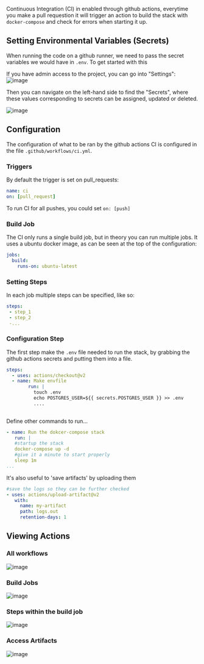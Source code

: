 
Continuous Integration (CI) in enabled through github actions, everytime you make a pull requestion it will trigger an action to build the stack with `docker-compose` and check for errors when starting it up.

## Setting Environmental Variables (Secrets)

When running the code on a github runner, we need to pass the secret variables we would have in `.env`. To get started with this

If you have admin access to the project, you can go into "Settings":
![image](https://user-images.githubusercontent.com/69473770/107513010-85946880-6b9f-11eb-9589-3e08225a4782.png)

Then you can navigate on the left-hand side to find the "Secrets", where these values corresponding to secrets can be assigned, updated or deleted.

![image](https://user-images.githubusercontent.com/69473770/107513104-a6f55480-6b9f-11eb-8124-9d9fbd89821c.png)

## Configuration

The configuration of what to be ran by the github actions CI is configured in the file `.github/workflows/ci.yml`.


### Triggers

By default the trigger is set on pull_requests:

```yaml
name: ci
on: [pull_request]
```
To run CI for all pushes, you could set `on: [push]`

### Build Job

The CI only runs a single build job, but in theory you can run multiple jobs. It uses a ubuntu docker image, as can be seen at the top of the configuration:

```yaml
jobs:
  build:
    runs-on: ubuntu-latest
```
### Setting Steps

In each job multiple steps can be specified, like so:
```yaml
steps:
 - step_1
 - step_2
 -...
```


### Configuration Step

The first step make the `.env` file needed to run the stack, by grabbing the github actions secrets and putting them into a file.
```yaml
steps:
  - uses: actions/checkout@v2
  - name: Make envfile
        run: |
          touch .env
          echo POSTGRES_USER=${{ secrets.POSTGRES_USER }} >> .env 
          ....
	  
```

Define other commands to run...
```yaml
- name: Run the dokcer-compose stack
   run: |
   #startup the stack
   docker-compose up -d
   #give it a minute to start properly
   sleep 1m
...
```


It's also useful to 'save artifacts' by uploading them 
```yaml
#save the logs so they can be further checked 
- uses: actions/upload-artifact@v2
   with:
     name: my-artifact
     path: logs.out
     retention-days: 1
```


## Viewing Actions

### All workflows
![image](https://user-images.githubusercontent.com/69473770/107514348-744c5b80-6ba1-11eb-9553-b251ce2433bc.png)

### Build Jobs
![image](https://user-images.githubusercontent.com/69473770/107514366-7adad300-6ba1-11eb-8a92-5bbd912001c8.png)


### Steps within the build job
![image](https://user-images.githubusercontent.com/69473770/107514395-84fcd180-6ba1-11eb-8da2-829b9447e6f2.png)


### Access Artifacts
![image](https://user-images.githubusercontent.com/69473770/107514922-36036c00-6ba2-11eb-84ab-3d42c0cf765d.png)

